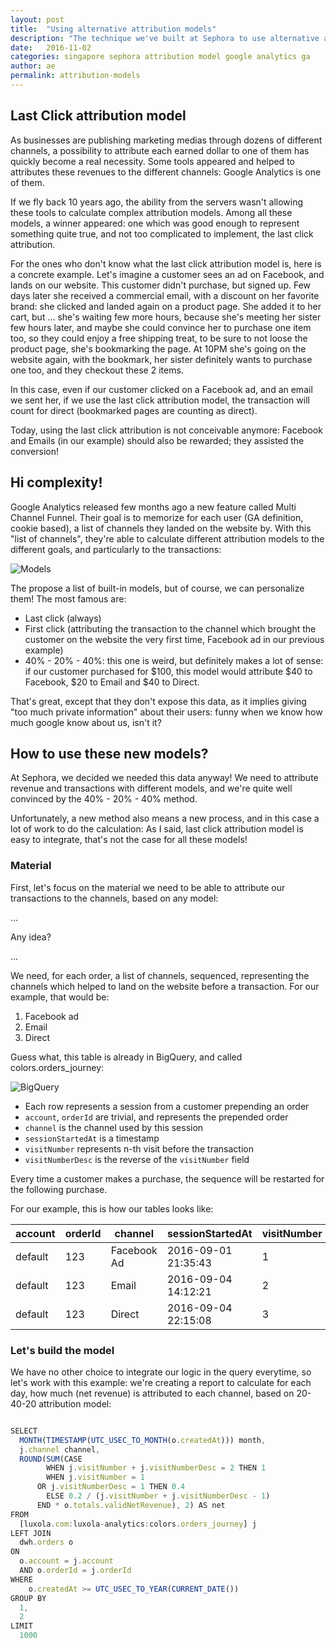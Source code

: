 ```yaml
---
layout: post
title:  "Using alternative attribution models"
description: "The technique we've built at Sephora to use alternative attribution models"
date:   2016-11-02
categories: singapore sephora attribution model google analytics ga
author: ae
permalink: attribution-models
---
```

## Last Click attribution model

As businesses are publishing marketing medias through dozens of different channels, a possibility to attribute each earned dollar to one of them has quickly become a real necessity. Some tools appeared and helped to attributes these revenues to the different channels: Google Analytics is one of them.

If we fly back 10 years ago, the ability from the servers wasn't allowing these tools to calculate complex attribution models. Among all these models, a winner appeared: one which was good enough to represent something quite true, and not too complicated to implement, the last click attribution.

For the ones who don't know what the last click attribution model is, here is a concrete example. Let's imagine a customer sees an ad on Facebook, and lands on our website. This customer didn't purchase, but signed up. Few days later she received a commercial email, with a discount on her favorite brand: she clicked and landed again on a product page. She added it to her cart, but ... she's waiting few more hours, because she's meeting her sister few hours later, and maybe she could convince her to purchase one item too, so they could enjoy a free shipping treat, to be sure to not loose the product page, she's bookmarking the page. At 10PM she's going on the website again, with the bookmark, her sister definitely wants to purchase one too, and they checkout these 2 items.

In this case, even if our customer clicked on a Facebook ad, and an email we sent her, if we use the last click attribution model, the transaction will count for direct (bookmarked pages are counting as direct).

Today, using the last click attribution is not conceivable anymore: Facebook and Emails (in our example) should also be rewarded; they assisted the conversion!


## Hi complexity!

Google Analytics released few months ago a new feature called Multi Channel Funnel. Their goal is to memorize for each user (GA definition, cookie based), a list of channels they landed on the website by. With this "list of channels", they're able to calculate different attribution models to the different goals, and particularly to the transactions:

<img src="https://www.dropbox.com/s/6lg7s2hcvubva65/Screenshot%202016-11-03%2014.12.29.png?dl=1" alt="Models" style="max-width: 300px;">

The propose a list of built-in models, but of course, we can personalize them! The most famous are:

- Last click (always)
- First click (attributing the transaction to the channel which brought the customer on the website the very first time, Facebook ad in our previous example)
- 40% - 20% - 40%: this one is weird, but definitely  makes a lot of sense: if our customer purchased for $100, this model would attribute $40 to Facebook, $20 to Email and $40 to Direct.

That's great, except that they don't expose this data, as it implies giving "too much private information" about their users: funny when we know how much google know about us, isn't it?


## How to use these new models?

At Sephora, we decided we needed this data anyway! We need to attribute revenue and transactions with different models, and we're quite well convinced by the 40% - 20% - 40% method.

Unfortunately, a new method also means a new process, and in this case a lot of work to do the calculation: As I said, last click attribution model is easy to integrate, that's not the case for all these models!


### Material

First, let's focus on the material we need to be able to attribute our transactions to the channels, based on any model:


...

Any idea?

...

We need, for each order, a list of channels, sequenced, representing the channels which helped to land on the website before a transaction. For our example, that would be:

1. Facebook ad
2. Email
3. Direct

Guess what, this table is already in BigQuery, and called colors.orders_journey:

<img src="https://www.dropbox.com/s/zqvope484nnnbg8/Screenshot%202016-11-03%2014.25.16.png?dl=1" alt="BigQuery" style="max-width: 300px;">

- Each row represents a session from a customer prepending an order
- `account`, `orderId` are trivial, and represents the prepended order
- `channel` is the channel used by this session
- `sessionStartedAt` is a timestamp
- `visitNumber` represents n-th visit before the transaction
- `visitNumberDesc` is the reverse of the `visitNumber` field

Every time a customer makes a purchase, the sequence will be restarted for the following purchase.

For our example, this is how our tables looks like:

account | orderId | channel | sessionStartedAt | visitNumber | visitNumberDesc
--- | --- | --- | --- | --- | ---
default | 123 | Facebook Ad | 2016-09-01 21:35:43 | 1 | 3
default | 123 | Email | 2016-09-04 14:12:21 | 2 | 2
default | 123 | Direct | 2016-09-04 22:15:08 | 3 | 1


### Let's build the model

We have no other choice to integrate our logic in the query everytime, so let's work with this example: we're creating a report to calculate for each day, how much (net revenue) is attributed to each channel, based on 20-40-20 attribution model:

```js

SELECT
  MONTH(TIMESTAMP(UTC_USEC_TO_MONTH(o.createdAt))) month,
  j.channel channel,
  ROUND(SUM(CASE
        WHEN j.visitNumber + j.visitNumberDesc = 2 THEN 1
        WHEN j.visitNumber = 1
      OR j.visitNumberDesc = 1 THEN 0.4
        ELSE 0.2 / (j.visitNumber + j.visitNumberDesc - 1)
      END * o.totals.validNetRevenue), 2) AS net
FROM
  [luxola.com:luxola-analytics:colors.orders_journey] j
LEFT JOIN
  dwh.orders o
ON
  o.account = j.account
  AND o.orderId = j.orderId
WHERE
    o.createdAt >= UTC_USEC_TO_YEAR(CURRENT_DATE())
GROUP BY
  1,
  2
LIMIT
  1000
```